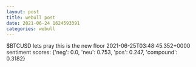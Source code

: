 ```yaml
--- 
layout: post 
title: webull post 
date: 2021-06-24 1624593391 
categories: webull 
--- 
```

$BTCUSD lets pray this is the new floor	2021-06-25T03:48:45.352+0000
sentiment scores: {'neg': 0.0, 'neu': 0.753, 'pos': 0.247, 'compound': 0.3182}